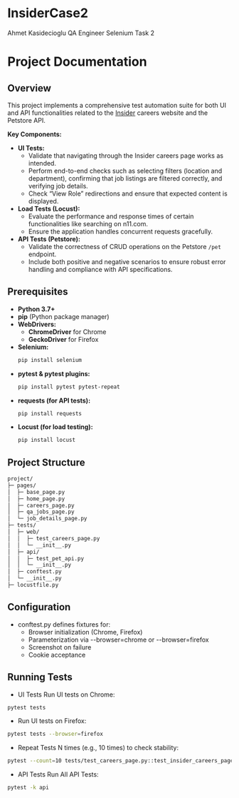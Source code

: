 # InsiderCase2
Ahmet Kasidecioglu QA Engineer Selenium Task 2

# Project Documentation

## Overview

This project implements a comprehensive test automation suite for both UI and API functionalities related to the [Insider](https://useinsider.com/) careers website and the Petstore API.

**Key Components:**
- **UI Tests:**  
  - Validate that navigating through the Insider careers page works as intended.
  - Perform end-to-end checks such as selecting filters (location and department), confirming that job listings are filtered correctly, and verifying job details.
  - Check “View Role” redirections and ensure that expected content is displayed.
- **Load Tests (Locust):**  
  - Evaluate the performance and response times of certain functionalities like searching on n11.com.
  - Ensure the application handles concurrent requests gracefully.
- **API Tests (Petstore):**  
  - Validate the correctness of CRUD operations on the Petstore `/pet` endpoint.
  - Include both positive and negative scenarios to ensure robust error handling and compliance with API specifications.

## Prerequisites

- **Python 3.7+**
- **pip** (Python package manager)
- **WebDrivers:**
  - **ChromeDriver** for Chrome  
  - **GeckoDriver** for Firefox  
- **Selenium:**
  ```bash
  pip install selenium
- **pytest & pytest plugins:**
  ```bash
  pip install pytest pytest-repeat
- **requests (for API tests):**
  ```bash
  pip install requests
- **Locust (for load testing):**
  ```bash
  pip install locust

## Project Structure

```bash
project/
├─ pages/
│  ├─ base_page.py
│  ├─ home_page.py
│  ├─ careers_page.py
│  ├─ qa_jobs_page.py
│  └─ job_details_page.py
├─ tests/
│  ├─ web/
│  │  ├─ test_careers_page.py
│  │  └─ __init__.py
│  ├─ api/
│  │  ├─ test_pet_api.py
│  │  └─ __init__.py
│  ├─ conftest.py
│  └─ __init__.py
├─ locustfile.py
```

## Configuration
- conftest.py defines fixtures for:
  - Browser initialization (Chrome, Firefox)
  - Parameterization via --browser=chrome or --browser=firefox
  - Screenshot on failure
  - Cookie acceptance
 
## Running Tests
- UI Tests
  Run UI tests on Chrome:
```bash
pytest tests
```
- Run UI tests on Firefox:
```bash
pytest tests --browser=firefox  
```
- Repeat Tests N times (e.g., 10 times) to check stability:
```bash
pytest --count=10 tests/test_careers_page.py::test_insider_careers_page    
```

- API Tests
  Run All API Tests:
```bash
pytest -k api
```








